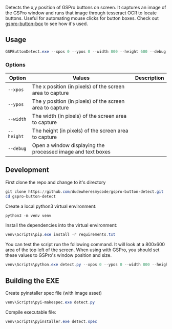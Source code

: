 Detects the x,y position of GSPro buttons on screen. It captures an image of the GSPro window and runs that image through tesseract OCR to locate buttons. Useful for automating mouse clicks for button boxes. Check out [gspro-button-box](https://github.com/dudewheresmycode/gspro-button-box) to see how it's used.

## Usage

```powershell
GSPButtonDetect.exe --xpos 0 --ypos 0 --width 800 --height 600 --debug
```

### Options
| Option | Values | Description |
| ------ | ------ | ----------- |
| `--xpos` | The x position (in pixels) of the screen area to capture |
| `--ypos` | The y position (in pixels) of the screen area to capture |
| `--width` | The width (in pixels) of the screen area to capture |
| `--height` | The height (in pixels) of the screen area to capture |
| `--debug` | Open a window displaying the processed image and text boxes |

## Development

First clone the repo and change to it's directory
```powershell
git clone https://github.com/dudewheresmycode/gspro-button-detect.git
cd gspro-button-detect
```

Create a local python3 virtual environment:

```powershell
python3 -m venv venv
```

Install the dependencies into the virtual environment:
```powershell
venv\Scripts\pip.exe install -r requirements.txt
```

You can test the script run the following command. It will look at a 800x600 area of the top left of the screen. When using with GSPro, you should set these values to GSPro's window position and size.

```powershell
venv\Scripts\python.exe detect.py --xpos 0 --ypos 0 --width 800 --height 600 --debug
```

## Building the EXE
Create pyinstaller spec file (with image asset)
```powershell
venv\Scripts\pyi-makespec.exe detect.py
```

Compile executable file:
```powershell
venv\Scripts\pyinstaller.exe detect.spec
```